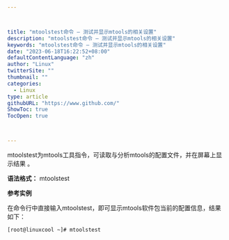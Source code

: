 ```yaml
---



title: "mtoolstest命令 – 测试并显示mtools的相关设置"
description: "mtoolstest命令 – 测试并显示mtools的相关设置"
keywords: "mtoolstest命令 – 测试并显示mtools的相关设置"
date: "2023-06-18T16:22:52+08:00"
defaultContentLanguage: "zh"
author: "Linux"
twitterSite: ""
thumbnail: ""
categories:
  - Linux
type: article
githubURL: "https://www.github.com/"
ShowToc: true
TocOpen: true



---
```


mtoolstest为mtools工具指令，可读取与分析mtools的配置文件，并在屏幕上显示结果 。

**语法格式：** mtoolstest

**参考实例**

在命令行中直接输入mtoolstest，即可显示mtools软件包当前的配置信息，结果如下：

```
[root@linuxcool ~]# mtoolstest
```